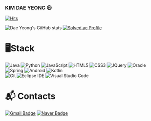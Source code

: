 ### KIM DAE YEONG 😃

[![Hits](https://hits.seeyoufarm.com/api/count/incr/badge.svg?url=https%3A%2F%2Fgithub.com%2Fdae0kim&count_bg=%233DC859&title_bg=%23555555&icon=&icon_color=%23E7E7E7&title=hits&edge_flat=false)](https://hits.seeyoufarm.com)

![Dae Yeong's GitHub stats](https://github-readme-stats.vercel.app/api?username=dae0kim&show_icons=true&theme=vue-dark)
[![Solved.ac Profile](http://mazassumnida.wtf/api/v2/generate_badge?boj=patrickstar123)](https://solved.ac/patrickstar123/)

# 🖥Stack

![Java](https://img.shields.io/badge/Java-007396.svg?&style=for-the-badge&logo=Java&logoColor=white)
![Python](https://img.shields.io/badge/Python-3776AB.svg?&style=for-the-badge&logo=Python&logoColor=white)
![JavaScript](https://img.shields.io/badge/JavaScript-F7DF1E.svg?&style=for-the-badge&logo=JavaScript&logoColor=white)
![HTML5](https://img.shields.io/badge/HTML5-E34F26.svg?&style=for-the-badge&logo=HTML5&logoColor=white)
![CSS3](https://img.shields.io/badge/CSS3-1572B6.svg?&style=for-the-badge&logo=CSS3&logoColor=white)
![JQuery](https://img.shields.io/badge/jquery-0769AD?style=for-the-badge&logo=jquery&logoColor=white)
![Oracle](https://img.shields.io/badge/oracle-F80000?style=for-the-badge&logo=oracle&logoColor=white)
![Spring](https://img.shields.io/badge/spring-6DB33F?style=for-the-badge&logo=spring&logoColor=white)
![Android](https://img.shields.io/badge/Android-3DDC84?style=for-the-badge&logo=Android&logoColor=black)
![Kotlin](https://img.shields.io/badge/Kotlin-7F52FF?style=for-the-badge&logo=Kotlin&logoColor=white)
<br>
![Git](https://img.shields.io/badge/Git-F05032.svg?&style=for-the-badge&logo=Git&logoColor=white)
![Eclipse IDE](https://img.shields.io/badge/Eclipse%20IDE-2C2255.svg?&style=for-the-badge&logo=Eclipse%20IDE&logoColor=white)
![Visual Studio Code](https://img.shields.io/badge/Visual%20Studio%20Code-007ACC.svg?&style=for-the-badge&logo=Visual%20Studio%20Code&logoColor=white)

# :mailbox_with_mail: Contacts
[![Gmail Badge](https://img.shields.io/badge/Gmail-d14836?style=flat-square&logo=Gmail&logoColor=white&link=mailto:rlaeo28@gmail.com)](mailto:rlaeo28@gmail.com)
[![Naver Badge](https://img.shields.io/badge/Naver-03C75A?style=flat-square&logo=Naver&logoColor=white&link=mailto:rlaeo28@naver.com)](mailto:rlaeo28@naver.com)
